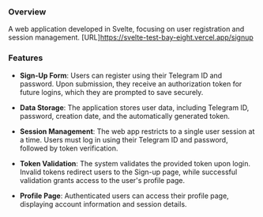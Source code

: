 ### Overview

A web application developed in Svelte, focusing on user registration and session management.
[URL]https://svelte-test-bay-eight.vercel.app/signup

### Features

- **Sign-Up Form**: Users can register using their Telegram ID and password. Upon submission, they receive an authorization token for future logins, which they are prompted to save securely.

- **Data Storage**: The application stores user data, including Telegram ID, password, creation date, and the automatically generated token.

- **Session Management**: The web app restricts to a single user session at a time. Users must log in using their Telegram ID and password, followed by token verification.

- **Token Validation**: The system validates the provided token upon login. Invalid tokens redirect users to the Sign-up page, while successful validation grants access to the user's profile page.

- **Profile Page**: Authenticated users can access their profile page, displaying account information and session details.
  
